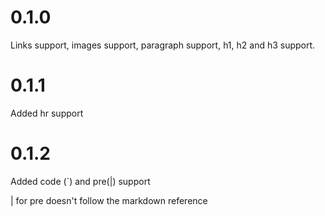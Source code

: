 # 0.1.0

Links support, images support, paragraph support, h1, h2 and h3 support.

# 0.1.1

Added hr support

# 0.1.2

Added code (`) and pre(|) support

| for pre doesn't follow the markdown reference
